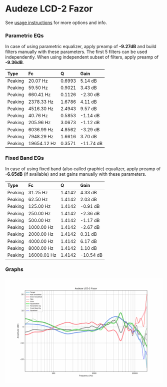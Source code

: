 # Audeze LCD-2 Fazor
See [usage instructions](https://github.com/jaakkopasanen/AutoEq#usage) for more options and info.

### Parametric EQs
In case of using parametric equalizer, apply preamp of **-9.27dB** and build filters manually
with these parameters. The first 5 filters can be used independently.
When using independent subset of filters, apply preamp of **-9.36dB**.

| Type    | Fc          |      Q | Gain      |
|:--------|:------------|:-------|:----------|
| Peaking | 20.07 Hz    | 0.6993 | 5.14 dB   |
| Peaking | 59.50 Hz    | 0.9021 | 3.43 dB   |
| Peaking | 660.41 Hz   | 0.1126 | -2.30 dB  |
| Peaking | 2378.33 Hz  | 1.6786 | 4.11 dB   |
| Peaking | 4516.30 Hz  | 2.4943 | 9.57 dB   |
| Peaking | 40.76 Hz    | 0.5853 | -1.14 dB  |
| Peaking | 205.96 Hz   | 3.0673 | -1.12 dB  |
| Peaking | 6036.99 Hz  | 4.8562 | -3.29 dB  |
| Peaking | 7948.29 Hz  | 1.6616 | 3.70 dB   |
| Peaking | 19654.12 Hz | 0.3571 | -11.74 dB |

### Fixed Band EQs
In case of using fixed band (also called graphic) equalizer, apply preamp of **-6.65dB**
(if available) and set gains manually with these parameters.

| Type    | Fc          |      Q | Gain      |
|:--------|:------------|:-------|:----------|
| Peaking | 31.25 Hz    | 1.4142 | 4.33 dB   |
| Peaking | 62.50 Hz    | 1.4142 | 2.03 dB   |
| Peaking | 125.00 Hz   | 1.4142 | -0.91 dB  |
| Peaking | 250.00 Hz   | 1.4142 | -2.36 dB  |
| Peaking | 500.00 Hz   | 1.4142 | -1.17 dB  |
| Peaking | 1000.00 Hz  | 1.4142 | -2.67 dB  |
| Peaking | 2000.00 Hz  | 1.4142 | 0.31 dB   |
| Peaking | 4000.00 Hz  | 1.4142 | 6.17 dB   |
| Peaking | 8000.00 Hz  | 1.4142 | 1.10 dB   |
| Peaking | 16000.01 Hz | 1.4142 | -10.54 dB |

### Graphs
![](./Audeze%20LCD-2%20Fazor.png)